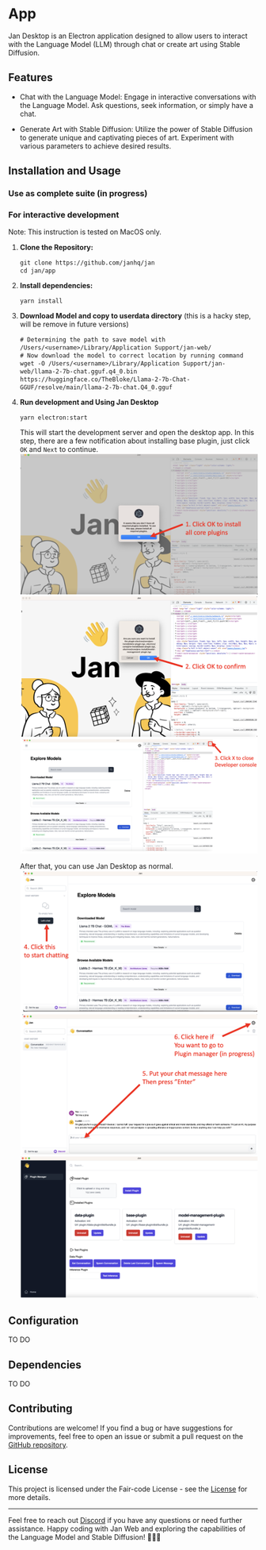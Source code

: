 # App

Jan Desktop is an Electron application designed to allow users to interact with the Language Model (LLM) through chat or create art using Stable Diffusion.

## Features

- Chat with the Language Model: Engage in interactive conversations with the Language Model. Ask questions, seek information, or simply have a chat.

- Generate Art with Stable Diffusion: Utilize the power of Stable Diffusion to generate unique and captivating pieces of art. Experiment with various parameters to achieve desired results.

## Installation and Usage

### Use as complete suite (in progress)
 
### For interactive development

Note: This instruction is tested on MacOS only.

1. **Clone the Repository:**

   ```
   git clone https://github.com/janhq/jan
   cd jan/app
   ```

2. **Install dependencies:**

   ```
   yarn install
   ```

3. **Download Model and copy to userdata directory** (this is a hacky step, will be remove in future versions)

   ```
   # Determining the path to save model with /Users/<username>/Library/Application Support/jan-web/
   # Now download the model to correct location by running command
   wget -O /Users/<username>/Library/Application Support/jan-web/llama-2-7b-chat.gguf.q4_0.bin https://huggingface.co/TheBloke/Llama-2-7b-Chat-GGUF/resolve/main/llama-2-7b-chat.Q4_0.gguf
   ```

4. **Run development and Using Jan Desktop**

   ```
   yarn electron:start
   ```
   This will start the development server and open the desktop app.
   In this step, there are a few notification about installing base plugin, just click `OK` and `Next` to continue.
   ![](./images/jan-desktop-dev-instruction-1.png)
   ![](./images/jan-desktop-dev-instruction-2.png)
   ![](./images/jan-desktop-dev-instruction-3.png)

   After that, you can use Jan Desktop as normal.
   ![](./images/jan-desktop-dev-instruction-4.png)
   ![](./images/jan-desktop-dev-instruction-5.png)
   ![](./images/jan-desktop-dev-instruction-6.png)


   

## Configuration

TO DO

## Dependencies

TO DO

## Contributing

Contributions are welcome! If you find a bug or have suggestions for improvements, feel free to open an issue or submit a pull request on the [GitHub repository](https://github.com/janhq/jan).

## License

This project is licensed under the Fair-code License - see the [License](https://faircode.io/#licenses) for more details.

---

Feel free to reach out [Discord](https://jan.ai/discord) if you have any questions or need further assistance. Happy coding with Jan Web and exploring the capabilities of the Language Model and Stable Diffusion! 🚀🎨🤖